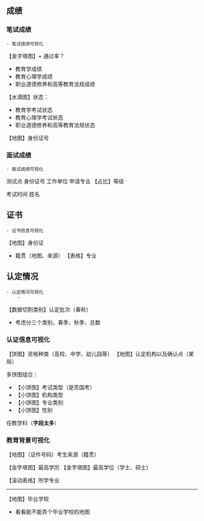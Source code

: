 ## 成绩

### 笔试成绩

```ad-note
- 笔试成绩可视化
```

【金字塔图】+ 通过率？
- 教育学成绩
- 教育心理学成绩
- 职业道德修养和高等教育法规成绩

【水滴图】状态：
- 教育学考试状态
- 教育心理学考试状态
- 职业道德修养和高等教育法规状态

【地图】身份证号

### 面试成绩

```ad-note
- 面试成绩可视化
```

测试点
身份证号
工作单位
申请专业
【占比】等级


考试时间
姓名

## 证书

```ad-note
- 证书信息可视化
```

【地图】身份证
- 籍贯（地图、来源）
【表格】专业

## 认定情况

```ad-note
- 认定情况可视化
	- 
```

【数据切割类别】认定批次（春秋）
- 考虑分三个类别，春季、秋季、总数

### 认证信息可视化

【饼图】资格种类（高校、中学、幼儿园等）
【地图】认定机构以及确认点（某局）

多饼图组合：
- 【小饼图】考试类型（是否国考）
- 【小饼图】机构类型
- 【小饼图】专业类别
- 【小饼图】性别

任教学科（**字段太多**）

### 教育背景可视化

【地图】（证件号码）考生来源（籍贯）

【金字塔图】最高学历
【金字塔图】最高学位（学士、硕士）

【滚动表格】所学专业

---

【地图】毕业学校
- 看看能不能弄个毕业学校的地图